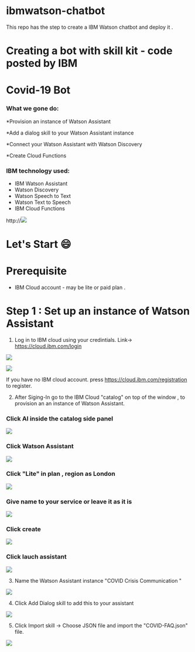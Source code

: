 # ibmwatson-chatbot
This repo has the step to create a IBM Watson chatbot and deploy it . 

# Creating a bot with skill kit - code posted by IBM
 # Covid-19 Bot 
 
 ### What we gone do: 
*Provision an instance of Watson Assistant

*Add a dialog skill to your Watson Assistant instance

*Connect your Watson Assistant with Watson Discovery

*Create Cloud Functions

### IBM technology used:

* IBM Watson Assistant
* Watson Discovery
* Watson Speech to Text
* Watson Text to Speech
* IBM Cloud Functions

http://![](images/path.png)

# Let's Start :smile:

# Prerequisite

*  IBM Cloud account - may be lite or paid plan . 

# Step 1 : Set up an instance of Watson Assistant

1. Log in to IBM cloud using your credintials. Link-> https://cloud.ibm.com/login

![](images/1.png)

![](images/2.png)

   If you have no IBM cloud account. press https://cloud.ibm.com/registration to register.
         
2. After Siging-In go to the IBM Cloud "catalog" on top of the window , to provision an an instance of Watson Assistant. 


### Click AI inside the catalog side panel 

![](images/3.png)

### Click Watson Assistant 

![](images/4.png)

### Click "Lite" in plan , region as London 

![](images/5.png)

### Give name to your service or leave it as it is 

![](images/6.png)


### Click create 

![](images/7.png)

### Click lauch assistant

![](images/8.png)


3. Name the Watson Assistant instance "COVID Crisis Communication "

![](images/9.png)


4.  Click Add Dialog skill to add this to your assistant


![](images/10.png)

5. Click Import skill -> Choose JSON file and import the "COVID-FAQ.json" file. 

![](images/11.png)




